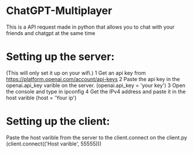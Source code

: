 # ChatGPT-Multiplayer
This is a API request made in python that allows you to chat with your friends and chatgpt at the same time

# Setting up the server:
(This will only set it up on your wifi.)
1 Get an api key from https://platform.openai.com/account/api-keys
2 Paste the api key in the openai.api_key varible on the server. (openai.api_key = 'your key')
3 Open the console and type in ipconfig
4 Get the IPv4 address and paste it in the host varible (host = 'Your ip')

# Setting up the client:
Paste the host varible from the server to the client.connect on the client.py  (client.connect(('Host varible', 55555)))

